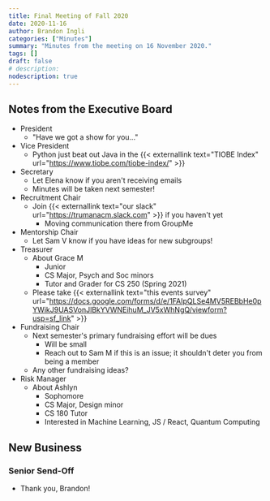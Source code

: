 ```yaml
---
title: Final Meeting of Fall 2020
date: 2020-11-16
author: Brandon Ingli
categories: ["Minutes"]
summary: "Minutes from the meeting on 16 November 2020."
tags: []
draft: false
# description:
nodescription: true
---
```


## Notes from the Executive Board

+ President
    + "Have we got a show for you..."
+ Vice President
    + Python just beat out Java in the {{< externallink text="TIOBE Index" url="https://www.tiobe.com/tiobe-index/" >}}
+ Secretary
    + Let Elena know if you aren't receiving emails
    + Minutes will be taken next semester!
+ Recruitment Chair
    + Join {{< externallink text="our slack" url="https://trumanacm.slack.com" >}} if you haven't yet
        + Moving communication there from GroupMe
+ Mentorship Chair
    + Let Sam V know if you have ideas for new subgroups!
+ Treasurer
    + About Grace M
        + Junior
        + CS Major, Psych and Soc minors
        + Tutor and Grader for CS 250 (Spring 2021)
    + Please take {{< externallink text="this events survey" url="https://docs.google.com/forms/d/e/1FAIpQLSe4MV5REBbHe0pYWikJ9UASVonJlBkYVWNEihuM_JV5xWhNgQ/viewform?usp=sf_link" >}}
+ Fundraising Chair
    + Next semester's primary fundraising effort will be dues
        + Will be small
        + Reach out to Sam M if this is an issue; it shouldn't deter you from being a member
    + Any other fundraising ideas?
+ Risk Manager
    + About Ashlyn
        + Sophomore
        + CS Major, Design minor
        + CS 180 Tutor
        + Interested in Machine Learning, JS / React, Quantum Computing

## New Business

### Senior Send-Off

+ Thank you, Brandon!
